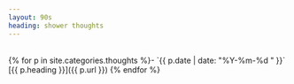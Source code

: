 ```yaml
---
layout: 90s
heading: shower thoughts
---
```


<br />
{% for p in site.categories.thoughts %}- `{{ p.date | date: "%Y-%m-%d " }}` [{{ p.heading }}]({{ p.url }})
{% endfor %}

